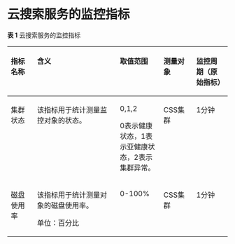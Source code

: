 # 云搜索服务的监控指标<a name="ZH-CN_TOPIC_0102610089"></a>

**表 1**  云搜索服务的监控指标

<a name="table102675383222"></a>
<table><thead align="left"><tr id="row726893842214"><th class="cellrowborder" valign="top" width="11.881188118811881%" id="mcps1.2.6.1.1"><p id="p16270153816220"><a name="p16270153816220"></a><a name="p16270153816220"></a>指标名称</p>
</th>
<th class="cellrowborder" valign="top" width="37.62376237623762%" id="mcps1.2.6.1.2"><p id="p527115383221"><a name="p527115383221"></a><a name="p527115383221"></a>含义</p>
</th>
<th class="cellrowborder" valign="top" width="19.801980198019802%" id="mcps1.2.6.1.3"><p id="p202711238192210"><a name="p202711238192210"></a><a name="p202711238192210"></a>取值范围</p>
</th>
<th class="cellrowborder" valign="top" width="14.85148514851485%" id="mcps1.2.6.1.4"><p id="p52723385226"><a name="p52723385226"></a><a name="p52723385226"></a>测量对象</p>
</th>
<th class="cellrowborder" valign="top" width="15.841584158415841%" id="mcps1.2.6.1.5"><p id="p2152145910542"><a name="p2152145910542"></a><a name="p2152145910542"></a>监控周期（原始指标）</p>
</th>
</tr>
</thead>
<tbody><tr id="row12119181122417"><td class="cellrowborder" valign="top" width="11.881188118811881%" headers="mcps1.2.6.1.1 "><p id="p530281982319"><a name="p530281982319"></a><a name="p530281982319"></a>集群状态</p>
</td>
<td class="cellrowborder" valign="top" width="37.62376237623762%" headers="mcps1.2.6.1.2 "><p id="p87261958132220"><a name="p87261958132220"></a><a name="p87261958132220"></a>该指标用于统计测量监控对象的状态。</p>
</td>
<td class="cellrowborder" valign="top" width="19.801980198019802%" headers="mcps1.2.6.1.3 "><p id="p1431964322314"><a name="p1431964322314"></a><a name="p1431964322314"></a>0,1,2</p>
<p id="p1812933419343"><a name="p1812933419343"></a><a name="p1812933419343"></a>0表示健康状态，1表示亚健康状态，2表示集群异常。</p>
</td>
<td class="cellrowborder" valign="top" width="14.85148514851485%" headers="mcps1.2.6.1.4 "><p id="p1932044312237"><a name="p1932044312237"></a><a name="p1932044312237"></a>CSS集群</p>
</td>
<td class="cellrowborder" valign="top" width="15.841584158415841%" headers="mcps1.2.6.1.5 "><p id="p915215955416"><a name="p915215955416"></a><a name="p915215955416"></a>1分钟</p>
</td>
</tr>
<tr id="row2272193812219"><td class="cellrowborder" valign="top" width="11.881188118811881%" headers="mcps1.2.6.1.1 "><p id="p776471711444"><a name="p776471711444"></a><a name="p776471711444"></a>磁盘使用率</p>
</td>
<td class="cellrowborder" valign="top" width="37.62376237623762%" headers="mcps1.2.6.1.2 "><p id="p17648171448"><a name="p17648171448"></a><a name="p17648171448"></a>该指标用于统计测量对象的磁盘使用率。</p>
<p id="p1986421575118"><a name="p1986421575118"></a><a name="p1986421575118"></a>单位：百分比</p>
</td>
<td class="cellrowborder" valign="top" width="19.801980198019802%" headers="mcps1.2.6.1.3 "><p id="p1676461734411"><a name="p1676461734411"></a><a name="p1676461734411"></a>0-100%</p>
</td>
<td class="cellrowborder" valign="top" width="14.85148514851485%" headers="mcps1.2.6.1.4 "><p id="p173746537577"><a name="p173746537577"></a><a name="p173746537577"></a>CSS集群</p>
</td>
<td class="cellrowborder" valign="top" width="15.841584158415841%" headers="mcps1.2.6.1.5 "><p id="p181528592546"><a name="p181528592546"></a><a name="p181528592546"></a>1分钟</p>
</td>
</tr>
</tbody>
</table>

